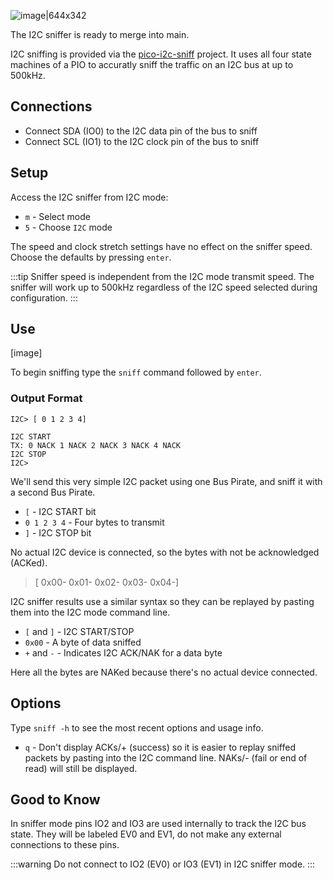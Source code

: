 ![image|644x342](upload://9bifspiic1OMP7m8hNNKXjbO747.png)

The I2C sniffer is ready to merge into main. 

I2C sniffing is provided via the [pico-i2c-sniff](https://github.com/jjsch-dev/pico_i2c_sniffer) project. It uses all four state machines of a PIO to accuratly sniff the traffic on an I2C bus at up to 500kHz.

## Connections

- Connect SDA (IO0) to the I2C data pin of the bus to sniff
- Connect SCL (IO1) to the I2C clock pin of the bus to sniff

## Setup

Access the I2C sniffer from I2C mode:
- ```m``` - Select mode
- ```5``` - Choose ```I2C``` mode

The speed and clock stretch settings have no effect on the sniffer speed. Choose the defaults by pressing ```enter```.

:::tip
Sniffer speed is independent from the I2C mode transmit speed. The sniffer will work up to 500kHz regardless of the I2C speed selected during configuration. 
:::

## Use

[image]

To begin sniffing type the ```sniff``` command followed by ```enter```.

### Output Format

```
I2C> [ 0 1 2 3 4]

I2C START
TX: 0 NACK 1 NACK 2 NACK 3 NACK 4 NACK
I2C STOP
I2C>
```
We'll send this very simple I2C packet using one Bus Pirate, and sniff it with a second Bus Pirate.
- ```[``` - I2C START bit
- ```0 1 2 3 4``` - Four bytes to transmit
- ```]``` - I2C STOP bit

No actual I2C device is connected, so the bytes with not be acknowledged (ACKed).

> [ 0x00- 0x01- 0x02- 0x03- 0x04-]

I2C sniffer results use a similar syntax so they can be replayed by pasting them into the I2C mode command line.  
- ```[``` and ```]``` - I2C START/STOP
- ```0x00``` - A byte of data sniffed
- ```+``` and ```-``` - Indicates I2C ACK/NAK for a data byte

Here all the bytes are NAKed because there's no actual device connected.

## Options

Type ```sniff -h``` to see the most recent options and usage info.
- ```q``` - Don't display ACKs/+ (success) so it is easier to replay sniffed packets by pasting into the I2C command line. NAKs/- (fail or end of read) will still be displayed.

## Good to Know

In sniffer mode pins IO2 and IO3 are used internally to track the I2C bus state. They will be labeled EV0 and EV1, do not make any external connections to these pins.


:::warning
Do not connect to IO2 (EV0) or IO3 (EV1) in I2C sniffer mode.
:::